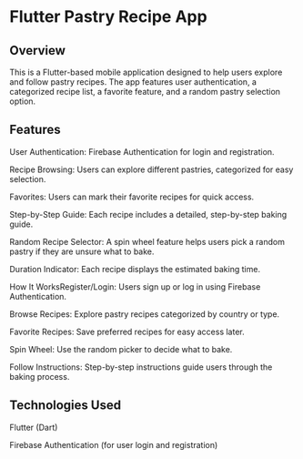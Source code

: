 

# Flutter Pastry Recipe App

## Overview
This is a Flutter-based mobile application designed to help users explore and follow pastry recipes. The app features user authentication, a categorized recipe list, a favorite feature, and a random pastry selection option.

## Features
User Authentication: Firebase Authentication for login and registration.

Recipe Browsing: Users can explore different pastries, categorized for easy selection.

Favorites: Users can mark their favorite recipes for quick access.

Step-by-Step Guide: Each recipe includes a detailed, step-by-step baking guide.

Random Recipe Selector: A spin wheel feature helps users pick a random pastry if they are unsure what to bake.

Duration Indicator: Each recipe displays the estimated baking time.

How It WorksRegister/Login: Users sign up or log in using Firebase Authentication.

Browse Recipes: Explore pastry recipes categorized by country or type.

Favorite Recipes: Save preferred recipes for easy access later.

Spin Wheel: Use the random picker to decide what to bake.

Follow Instructions: Step-by-step instructions guide users through the baking process.

## Technologies Used

Flutter (Dart)

Firebase Authentication (for user login and registration)
